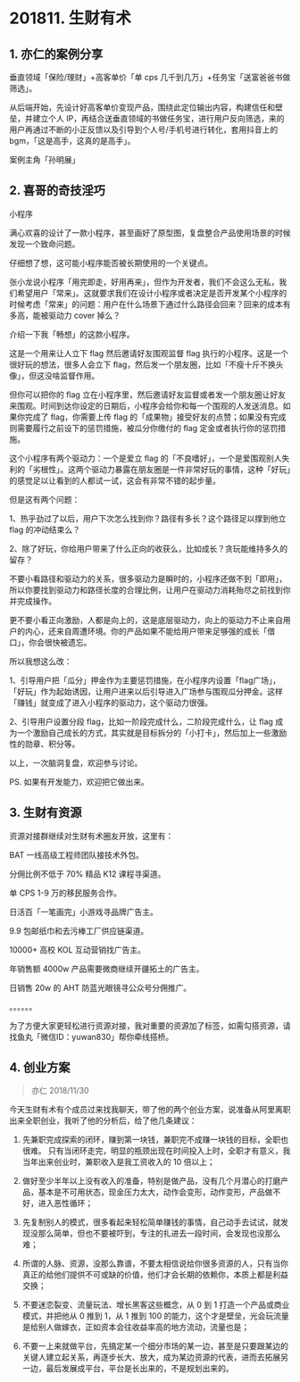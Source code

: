 # 201811. 生财有术

## 1. 亦仁的案例分享 
垂直领域「保险/理财」+高客单价「单 cps 几千到几万」+任务宝「送富爸爸书做筛选」。

从后端开始，先设计好高客单价变现产品，围绕此定位输出内容，构建信任和壁垒，并建立个人 IP，再结合送垂直领域的书做任务宝，进行用户反向筛选，来的用户再通过不断的小正反馈以及引导到个人号/手机号进行转化，套用抖音上的 bgm，「这是高手，这真的是高手」。

案例主角「孙明展」

## 2. 喜哥的奇技淫巧
小程序  

满心欢喜的设计了一款小程序，甚至画好了原型图，复盘整合产品使用场景的时候发现一个致命问题。

仔细想了想，这可能小程序能否被长期使用的一个关键点。

张小龙说小程序「用完即走，好用再来」，但作为开发者，我们不会这么无私，我们希望用户「常来」。这就要求我们在设计小程序或者决定是否开发某个小程序的时候考虑「常来」的问题：用户在什么场景下通过什么路径会回来？回来的成本有多高，能被驱动力 cover 掉么？

介绍一下我「畅想」的这款小程序。

这是一个用来让人立下 flag 然后邀请好友围观监督 flag 执行的小程序。这是一个很好玩的想法，很多人会立下 flag，然后发一个朋友圈，比如「不瘦十斤不换头像」，但这没啥监督作用。

但你可以把你的 flag 立在小程序里，然后邀请好友监督或者发一个朋友圈让好友来围观。时间到达你设定的日期后，小程序会给你和每一个围观的人发送消息。如果你完成了 flag，你需要上传 flag 的「成果物」接受好友的点赞；如果没有完成则需要履行之前设下的惩罚措施，被瓜分你缴付的 flag 定金或者执行你的惩罚措施。

这个小程序有两个驱动力：一个是爱立 flag 的「不良嗜好」，一个是爱围观别人失利的「劣根性」。这两个驱动力暴露在朋友圈是一件非常好玩的事情，这种「好玩」的感觉足以让看到的人都试一试，这会有非常不错的起步量。

但是这有两个问题：

1、热乎劲过了以后，用户下次怎么找到你？路径有多长？这个路径足以撑到他立 flag 的冲动结束么？

2、除了好玩，你给用户带来了什么正向的收获么，比如成长？贪玩能维持多久的留存？

不要小看路径和驱动力的关系，很多驱动力是瞬时的，小程序还做不到「即用」，所以你要找到驱动力和路径长度的合理比例，让用户在驱动力消耗殆尽之前找到你并完成操作。

更不要小看正向激励，人都是向上的，这是底层驱动力，向上的驱动力不止来自用户的内心，还来自周遭环境。你的产品如果不能给用户带来足够强的成长「借口」，你会很快被遗忘。

所以我想这么改：

1、引导用户把「瓜分」押金作为主要惩罚措施，在小程序内设置「flag广场」，「好玩」作为起始诱因，让用户进来以后引导进入广场参与围观瓜分押金。这样「赚钱」就变成了进入小程序的驱动力，这个驱动力很强。

2、引导用户设置分段 flag，比如一阶段完成什么，二阶段完成什么，让 flag 成为一个激励自己成长的方式，其实就是目标拆分的「小打卡」，然后加上一些激励性的勋章、积分等。

以上，一次脑洞复盘，欢迎参与讨论。

PS. 如果有开发能力，欢迎把它做出来。

## 3. 生财有资源
资源对接群继续对生财有术圈友开放，这里有：

BAT 一线高级工程师团队接技术外包。

分佣比例不低于 70% 精品 K12 课程寻渠道。

单 CPS 1-9 万的移民服务合作。

日活百「一笔画完」小游戏寻品牌广告主。

9.9 包邮纸巾和去污棒工厂供应链渠道。

10000+ 高校 KOL 互动营销找广告主。

年销售额 4000w 产品需要微商继续开疆拓土的广告主。

日销售 20w 的 AHT 防蓝光眼镜寻公众号分佣推广。

。。。。。。

为了方便大家更轻松进行资源对接，我对重要的资源加了标签，如需勾搭资源，请找鱼丸「微信ID：yuwan830」帮你牵线搭桥。

## 4. 创业方案
> 亦仁
2018/11/30

今天生财有术有个成员过来找我聊天，带了他的两个创业方案，说准备从阿里离职出来全职创业，我听了他的分析后，给了他几条建议：

1. 先兼职完成探索的闭环，赚到第一块钱，兼职完不成赚一块钱的目标，全职也很难。 只有当闭环走完，明显的瓶颈出现在时间投入上时，全职才有意义，我当年出来创业时，兼职收入是我工资收入的 10 倍以上；

2. 做好至少半年以上没有收入的准备，特别是做产品，没有几个月潜心的打磨产品，基本是不可用状态，现金压力太大，动作会变形，动作变形，产品做不好，进入恶性循环；

3. 先复制别人的模式，很多看起来轻松简单赚钱的事情，自己动手去试试，就发现没那么简单，但也不要被吓到，专注的扎进去一段时间，会发现也没那么难；

4. 所谓的人脉、资源，没那么靠谱，不要太相信说给你很多资源的人，只有当你真正的给他们提供不可或缺的价值，他们才会长期的依赖你，本质上都是利益交换；

5. 不要迷恋裂变、流量玩法、增长黑客这些概念，从 0 到 1 打造一个产品或商业模式，并把他从 0 推到 1，从 1 推到 100 的能力，这个才是壁垒，光会玩流量是给别人做嫁衣，正如资本会往收益率高的地方流动，流量也是；

6. 不要一上来就做平台，先搞定某一个细分市场的某一边，甚至是只要跟某边的关键人建立起关系，再逐步长大、放大，成为某边资源的代表，进而去拓展另一边，最后发展成平台，平台是长出来的，不是规划出来的。



